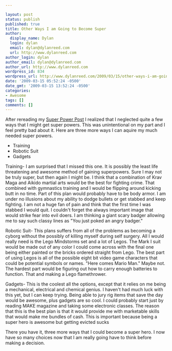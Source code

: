 ```yaml
---

layout: post
status: publish
published: true
title: Other Ways I am Going to Become Super
author:
  display_name: Dylan
  login: dylan
  email: dylan@dylanreed.com
  url: http://www.dylanreed.com
author_login: dylan
author_email: dylan@dylanreed.com
author_url: http://www.dylanreed.com
wordpress_id: 834
wordpress_url: http://www.dylanreed.com/2009/03/15/other-ways-i-am-going-to-become-super-2/
date: '2009-03-15 05:52:24 -0500'
date_gmt: '2009-03-15 13:52:24 -0500'
categories:
- Awesome
tags: []
comments: []
---
```


After rereading my [Super Power Post][1] I realized that I neglected quite a few ways that I might get super powers. This was unintentional on my part and I feel pretty bad about it. Here are three more ways I can aquire my much needed super powers.

   [1]: http://www.dylanreed.com/2009/02/25/my-plan-to-become-a-superhero/

  * Training
  * Robotic Suit
  * Gadgets
  


  
Training- I am surprised that I missed this one. It is possibly the least life threatening and awesome method of gaining superpowers. Sure I may not be truly super, but then again I might be. I think that a combination of Krav Maga and Aikido martial arts would be the best for fighting crime. That combined with gymnastics training and I would be flipping around kicking butt in no time. Part of this plan would probably have to be body armor. I am under no illusions about my ability to dodge bullets or get stabbed and keep fighting. I am not a huge fan of pain and think that the first time I was stabbed I would quit. I couldn't forget the always important image that would strike fear into evil doers. I am thinking a giant scary badger allowing me to say such classy lines as "You just poked an angry badger."

Robotic Suit- This plans suffers from all of the problems as becoming a cyborg without the possibly of killing myself during self surgery. All I would really need is the Lego Mindstorms set and a lot of Legos. The Mark I suit would be made out of any color I could come across with the final one being either painted or the bricks ordered straight from Lego. The best part of using Legos is all of the possible eight bit video game characters that could be potential symbols or names. "Here comes Mario Man." Maybe not. The hardest part would be figuring out how to carry enough batteries to function. That and making a Lego flamethrower.

Gadgets- This is the coolest all the options, except that it relies on me being a mechanical, electrical and chemical genius. I haven't had much luck with this yet, but I can keep trying. Being able to jury rig items that save the day would be awesome, plus gadgets are so cool. I could probably start just by reading MAKE magazine and taking some electronic classes. The reason that this is the best plan is that it would provide me with marketable skills that would make me bundles of cash. This is important because being a super hero is awesome but getting evicted sucks

There you have it, three more ways that I could become a super hero. I now have so many choices now that I am really going have to think before making a decision.
